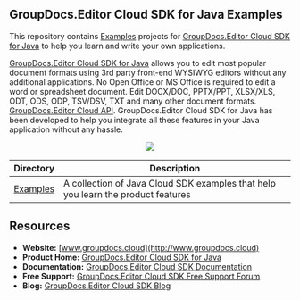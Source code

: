 ## GroupDocs.Editor Cloud SDK for Java Examples

This repository contains [Examples](Examples) projects for [GroupDocs.Editor Cloud SDK for Java](https://products.groupdocs.cloud/editor/java) to help you learn and write your own applications.

[GroupDocs.Editor Cloud SDK for Java](https://products.groupdocs.cloud/editor/java) allows you to edit most popular document formats using 3rd party front-end WYSIWYG editors without any additional applications. No Open Office or MS Office is required to edit a word or spreadsheet document. Edit DOCX/DOC, PPTX/PPT, XLSX/XLS, ODT, ODS, ODP, TSV/DSV, TXT and many other document formats.
[GroupDocs.Editor Cloud API](https://products.groupdocs.cloud/editor). GroupDocs.Editor Cloud SDK for Java has been developed to help you integrate all these features in your Java application without any hassle.

<p align="center">

  <a title="Download complete GroupDocs.Editor Cloud SDK Examples for Java source code" href="https://github.com/groupdocs-editor-cloud/groupdocs-editor-cloud-java-samples/archive/master.zip">
	<img src="https://raw.github.com/AsposeExamples/java-examples-dashboard/master/images/downloadZip-Button-Large.png" />
  </a>
</p>

Directory | Description
--------- | -----------
[Examples](Examples)  | A collection of Java Cloud SDK examples that help you learn the product features

## Resources

+ **Website:** [www.groupdocs.cloud](http://www.groupdocs.cloud)
+ **Product Home:** [GroupDocs.Editor Cloud SDK for Java](https://products.groupdocs.cloud/editor/java)
+ **Documentation:** [GroupDocs.Editor Cloud SDK Documentation](https://docs.groupdocs.cloud/display/editorcloud/Home)
+ **Free Support:** [GroupDocs.Editor Cloud SDK Free Support Forum](https://forum.groupdocs.cloud/c/editor)
+ **Blog:** [GroupDocs.Editor Cloud SDK Blog](https://blog.groupdocs.cloud/category/editor)

